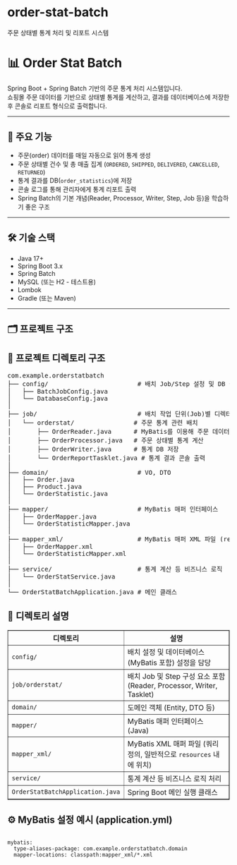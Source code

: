# order-stat-batch
주문 상태별 통계 처리 및 리포트 시스템

# 📊 Order Stat Batch

Spring Boot + Spring Batch 기반의 주문 통계 처리 시스템입니다.  
쇼핑몰 주문 데이터를 기반으로 상태별 통계를 계산하고, 결과를 데이터베이스에 저장한 후 콘솔로 리포트 형식으로 출력합니다.

---

## 📌 주요 기능

- 주문(order) 데이터를 매일 자동으로 읽어 통계 생성
- 주문 상태별 건수 및 총 매출 집계 (`ORDERED`, `SHIPPED`, `DELIVERED`, `CANCELLED`, `RETURNED`)
- 통계 결과를 DB(`order_statistics`)에 저장
- 콘솔 로그를 통해 관리자에게 통계 리포트 출력
- Spring Batch의 기본 개념(Reader, Processor, Writer, Step, Job 등)을 학습하기 좋은 구조

---

## 🛠 기술 스택

- Java 17+
- Spring Boot 3.x
- Spring Batch
- MySQL (또는 H2 - 테스트용)
- Lombok
- Gradle (또는 Maven)

---

## 🗂 프로젝트 구조
<h2>📁 프로젝트 디렉토리 구조</h2>

<pre>
com.example.orderstatbatch
├── config/                        # 배치 Job/Step 설정 및 DB 설정
│   ├── BatchJobConfig.java
│   └── DatabaseConfig.java
│
├── job/                           # 배치 작업 단위(Job)별 디렉터리
│   └── orderstat/                # 주문 통계 관련 배치
│       ├── OrderReader.java      # MyBatis를 이용해 주문 데이터 읽기
│       ├── OrderProcessor.java   # 주문 상태별 통계 계산
│       ├── OrderWriter.java      # 통계 DB 저장
│       └── OrderReportTasklet.java # 통계 결과 콘솔 출력
│
├── domain/                        # VO, DTO
│   ├── Order.java
│   ├── Product.java
│   └── OrderStatistic.java
│
├── mapper/                        # MyBatis 매퍼 인터페이스
│   ├── OrderMapper.java
│   └── OrderStatisticMapper.java
│
├── mapper_xml/                    # MyBatis 매퍼 XML 파일 (resources 위치)
│   ├── OrderMapper.xml
│   └── OrderStatisticMapper.xml
│
├── service/                       # 통계 계산 등 비즈니스 로직
│   └── OrderStatService.java
│
└── OrderStatBatchApplication.java # 메인 클래스
</pre>

<h2>📌 디렉토리 설명</h2>

<table border="1" cellpadding="6" cellspacing="0">
  <thead>
    <tr>
      <th>디렉토리</th>
      <th>설명</th>
    </tr>
  </thead>
  <tbody>
    <tr>
      <td><code>config/</code></td>
      <td>배치 설정 및 데이터베이스(MyBatis 포함) 설정을 담당</td>
    </tr>
    <tr>
      <td><code>job/orderstat/</code></td>
      <td>배치 Job 및 Step 구성 요소 포함 (Reader, Processor, Writer, Tasklet)</td>
    </tr>
    <tr>
      <td><code>domain/</code></td>
      <td>도메인 객체 (Entity, DTO 등)</td>
    </tr>
    <tr>
      <td><code>mapper/</code></td>
      <td>MyBatis 매퍼 인터페이스 (Java)</td>
    </tr>
    <tr>
      <td><code>mapper_xml/</code></td>
      <td>MyBatis XML 매퍼 파일 (쿼리 정의, 일반적으로 <code>resources</code> 내에 위치)</td>
    </tr>
    <tr>
      <td><code>service/</code></td>
      <td>통계 계산 등 비즈니스 로직 처리</td>
    </tr>
    <tr>
      <td><code>OrderStatBatchApplication.java</code></td>
      <td>Spring Boot 메인 실행 클래스</td>
    </tr>
  </tbody>
</table>

<h2>⚙️ MyBatis 설정 예시 (application.yml)</h2>

<pre>
<code>
mybatis:
  type-aliases-package: com.example.orderstatbatch.domain
  mapper-locations: classpath:mapper_xml/*.xml
</code>
</pre>



